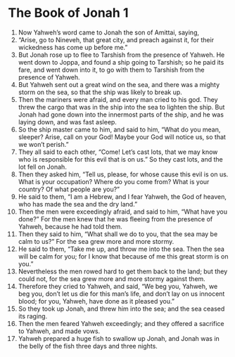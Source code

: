 ﻿
# The Book of Jonah 1
1. Now Yahweh’s word came to Jonah the son of Amittai, saying, 
2. “Arise, go to Nineveh, that great city, and preach against it, for their wickedness has come up before me.” 
3. But Jonah rose up to flee to Tarshish from the presence of Yahweh. He went down to Joppa, and found a ship going to Tarshish; so he paid its fare, and went down into it, to go with them to Tarshish from the presence of Yahweh. 
4. But Yahweh sent out a great wind on the sea, and there was a mighty storm on the sea, so that the ship was likely to break up. 
5. Then the mariners were afraid, and every man cried to his god. They threw the cargo that was in the ship into the sea to lighten the ship. But Jonah had gone down into the innermost parts of the ship, and he was laying down, and was fast asleep. 
6. So the ship master came to him, and said to him, “What do you mean, sleeper? Arise, call on your God! Maybe your God will notice us, so that we won’t perish.” 
7. They all said to each other, “Come! Let’s cast lots, that we may know who is responsible for this evil that is on us.” So they cast lots, and the lot fell on Jonah. 
8. Then they asked him, “Tell us, please, for whose cause this evil is on us. What is your occupation? Where do you come from? What is your country? Of what people are you?” 
9. He said to them, “I am a Hebrew, and I fear Yahweh, the God of heaven, who has made the sea and the dry land.” 
10. Then the men were exceedingly afraid, and said to him, “What have you done?” For the men knew that he was fleeing from the presence of Yahweh, because he had told them. 
11. Then they said to him, “What shall we do to you, that the sea may be calm to us?” For the sea grew more and more stormy. 
12. He said to them, “Take me up, and throw me into the sea. Then the sea will be calm for you; for I know that because of me this great storm is on you.” 
13. Nevertheless the men rowed hard to get them back to the land; but they could not, for the sea grew more and more stormy against them. 
14. Therefore they cried to Yahweh, and said, “We beg you, Yahweh, we beg you, don’t let us die for this man’s life, and don’t lay on us innocent blood; for you, Yahweh, have done as it pleased you.” 
15. So they took up Jonah, and threw him into the sea; and the sea ceased its raging. 
16. Then the men feared Yahweh exceedingly; and they offered a sacrifice to Yahweh, and made vows. 
17. Yahweh prepared a huge fish to swallow up Jonah, and Jonah was in the belly of the fish three days and three nights. 
